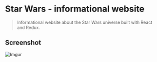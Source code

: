 # Star Wars - informational website

> Informational website about the Star Wars universe built with React and Redux.

## Screenshot

![Imgur](https://i.imgur.com/yJ4XJTP.png?raw=true)

